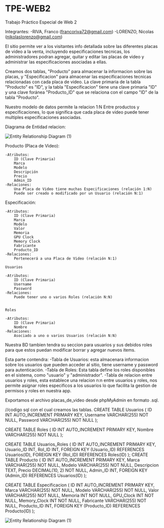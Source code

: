 # TPE-WEB2
Trabajo Práctico Especial de Web 2

Integrantes:
    -RIVA, Franco (francoriva72@gmail.com)
    -LORENZO, Nicolas (nikolaslorenzo@gmail.com)

El sitio permite ver a los visitantes info detallada sobre las diferentes placas de video a la venta, incluyendo especificaciones tecnicas, los administradores podran agregar, quitar y editar las placas de video y administrar las especificaciones asociadas a ellas.

Creamos dos tablas, "Producto" para almacenar la informacion sobre las placas, y "Especificacion" para almacenar las especificaciones tecnicas relacionadas con cada placa de video.
La clave primaria de la tabla "Producto" es "ID", y la tabla "Especificacion" tiene una clave primaria "ID" y una clave foránea "Producto_ID" que se relaciona con el campo "ID" de la tabla "Producto".

Nuestro modelo de datos permite la relacion 1:N Entre productos y especificaciones, lo que significa que cada placa de video puede tener multiples especificaciones asociadas.


Diagrama de Entidad relacion:

![Entity Relationship Diagram (1)](https://github.com/FrancoRiva12/TPE-WEB2/assets/113930684/b6aef840-5464-4385-9121-3c3a23003fa6)

Producto (Placa de Video):

    -Atributos:
        ID (Clave Primaria)
        Marca
        Modelo
        Descripción
        Precio
        Admin_ID
    -Relaciones:
        Una Placa de Video tiene muchas Especificaciones (relación 1:N)
        Puede ser creado o modificado por un Usuario (relación N:1)

Especificación:

    -Atributos:
        ID (Clave Primaria)
        Marca
        Modelo
        Valor
        Memoria
        GPU Clock
        Memory Clock
        Fabricante
        Producto_ID
    -Relaciones:
        Pertenecerá a una Placa de Video (relación N:1)

    Usuarios

    -Atributos:
        ID (Clave Primaria)
        Username
        Password
    -Relaciones:
        Puede tener uno o varios Roles (relación N:N)
    

    Roles

    -Atributos:
        ID (Clave Primaria)
        Nombre
    -Relaciones:
        Asociado a uno o varios Usuarios (relación N:N)

Nuestra BD tambien tendra su seccion para usuarios y sus debidos roles para que estos puedan modificar borrar y agregar nuevos items.

Esta parte contendra:
    -Tabla de Usuarios: esta almacenara informacion sobre los usuarios que pueden acceder al sitio, tiene username y password para autenticación.
    -Tabla de Roles: Esta tabla define los roles disponibles en el sistema, como "usuario" y "administrador".
    -Tabla de relacion entre usuarios y roles, esta establece una relacion n:n entre usuarios y roles, nos permite asignar roles especificos a los usuarios lo que facilita la gestion de permisos y roles en nuestra app.



Exportamos el archivo placas_de_video desde phpMyAdmin en formato .sql.



 //codigo sql con el cual creamos las tablas.
CREATE TABLE Usuarios (
    ID INT AUTO_INCREMENT PRIMARY KEY,
    Username VARCHAR(255) NOT NULL,
    Password VARCHAR(255) NOT NULL
);

CREATE TABLE Roles (
    ID INT AUTO_INCREMENT PRIMARY KEY,
    Nombre VARCHAR(255) NOT NULL
);

CREATE TABLE Usuarios_Roles (
    ID INT AUTO_INCREMENT PRIMARY KEY,
    Usuario_ID INT,
    Rol_ID INT,
    FOREIGN KEY (Usuario_ID) REFERENCES Usuarios(ID),
    FOREIGN KEY (Rol_ID) REFERENCES Roles(ID)
);
CREATE TABLE Producto (
    ID INT AUTO_INCREMENT PRIMARY KEY,
    Marca VARCHAR(255) NOT NULL,
    Modelo  VARCHAR(255) NOT NULL,
    Descripcion TEXT,
    Precio DECIMAL(10, 2) NOT NULL,
    Admin_ID INT,
    FOREIGN KEY (Admin_ID) REFERENCES Usuarios(ID)
);

CREATE TABLE Especificacion (
    ID INT AUTO_INCREMENT PRIMARY KEY,
    Marca VARCHAR(255) NOT NULL,
    Modelo  VARCHAR(255) NOT NULL,
    Valor VARCHAR(255) NOT NULL,
    Memoria INT NOT NULL,
    GPU_Clock INT NOT NULL,
    Memory_Clock INT NOT NULL,
    Fabricante  VARCHAR(255) NOT NULL,
    Producto_ID INT,
    FOREIGN KEY (Producto_ID) REFERENCES Producto(ID)
);

![Entity Relationship Diagram (1)](https://github.com/FrancoRiva12/TPE-WEB2/assets/113930684/3c9ad612-7b5d-48f2-93d8-b073e7f32b93)


